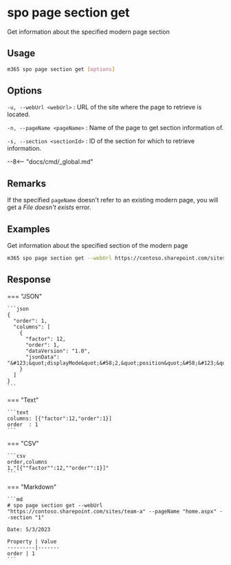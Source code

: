 # spo page section get

Get information about the specified modern page section

## Usage

```sh
m365 spo page section get [options]
```

## Options

`-u, --webUrl <webUrl>`
: URL of the site where the page to retrieve is located.

`-n, --pageName <pageName>`
: Name of the page to get section information of.

`-s, --section <sectionId>`
: ID of the section for which to retrieve information.

--8<-- "docs/cmd/_global.md"

## Remarks

If the specified `pageName` doesn't refer to an existing modern page, you will get a _File doesn't exists_ error.

## Examples

Get information about the specified section of the modern page

```sh
m365 spo page section get --webUrl https://contoso.sharepoint.com/sites/team-a --pageName home.aspx --section 1
```

## Response

=== "JSON"

    ```json
    {
      "order": 1,
      "columns": [
        {
          "factor": 12,
          "order": 1,
          "dataVersion": "1.0",
          "jsonData": "&#123;&quot;displayMode&quot;&#58;2,&quot;position&quot;&#58;&#123;&quot;sectionFactor&quot;&#58;12,&quot;sectionIndex&quot;&#58;1,&quot;zoneIndex&quot;&#58;1&#125;&#125;"
        }
      ]
    }
    ```

=== "Text"

    ```text
    columns: [{"factor":12,"order":1}]
    order  : 1
    ```

=== "CSV"

    ```csv
    order,columns
    1,"[{""factor"":12,""order"":1}]"
    ```

=== "Markdown"

    ```md
    # spo page section get --webUrl "https://contoso.sharepoint.com/sites/team-a" --pageName "home.aspx" --section "1"

    Date: 5/3/2023

    Property | Value
    ---------|-------
    order | 1
    ```
